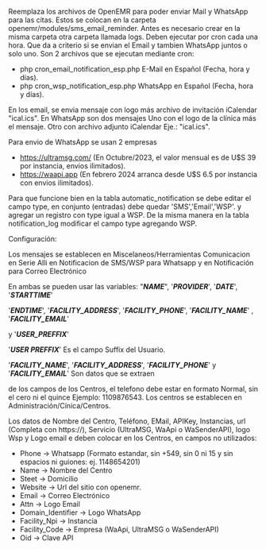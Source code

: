 Reemplaza los archivos de OpenEMR para poder enviar Mail y WhatsApp para las citas.
Estos se colocan en la carpeta openemr/modules/sms_email_reminder.
Antes es necesario crear en la misma carpeta otra carpeta llamada logs.
Deben ejecutar por cron cada una hora.
Que da a criterio si se envian el Email y tambien WhatsApp juntos o solo uno.
Son 2 archivos que se ejecutan mediante cron:

- php cron_email_notification_esp.php  E-Mail en Español (Fecha, hora y días).
- php cron_wsp_notification_esp.php  WhatsApp en Español (Fecha, hora y días).

En los email, se envia mensaje con logo más archivo de invitación iCalendar "ical.ics".
En WhatsApp son dos mensajes
Uno con el logo de la clínica más el mensaje. Otro con archivo adjunto iCalendar
Eje.: "ical.ics".

Para envio de WhatsApp se usan 2 empresas

 - https://ultramsg.com/ (En Octubre/2023, el valor mensual es de U$S 39 por instancia, envios ilimitados).
 - https://waapi.app (En febrero 2024 arranca desde U$S 6.5 por instancia con envios ilimitados).

Para que funcione bien en la tabla automatic_notification se debe
editar el campo type, en conjunto (entradas) debe quedar 'SMS','Email','WSP'.
y agregar un registro con type igual a WSP.
De la misma manera en la tabla notification_log modificar el campo type agregando WSP.

Configuración:

Los mensajes se establecen en Miscelaneos/Herramientas Comunicacion en Serie
Alli en Notificacion de SMS/WSP para Whatsapp y en Notificación para Correo Electrónico

En ambas se pueden usar las variables: "***NAME***", '***PROVIDER***', '***DATE***', '***STARTTIME***'

'***ENDTIME***', '***FACILITY_ADDRESS***', '***FACILITY_PHONE***', '***FACILITY_NAME***' , '***FACILITY_EMAIL***'

y '***USER_PREFFIX***'

'***USER PREFFIX***' Es el campo Suffix del Usuario.

'***FACILITY_NAME***', '***FACILITY_ADDRESS***', '***FACILITY_PHONE***' y '***FACILITY_EMAIL***' Son datos que se extraen

de los campos de los Centros, el telefono debe estar en formato Normal, sin el cero ni el quince Ejemplo:
1109876543. Los centros se establecen en Administración/Cínica/Centros.

Los datos de Nombre del Centro, Teléfono, EMail, APIKey, Instancias, url (Completa con https://), Servicio (UltraMSG, WaApi o WaSenderAPI),
logo Wsp y Logo email e deben colocar en los Centros, en campos no utilizados:

- Phone -> Whatsapp (Formato estandar, sin +549, sin 0 ni 15 y sin espacios ni guiones: ej. 1148654201)
- Name -> Nombre del Centro
- Steet -> Domicilio
- Website -> Url del sitio con openemr.
- Email -> Correo Electrónico
- Attn -> Logo Email
- Domain_Identifier -> Logo WhatsApp
- Facility_Npi -> Instancia
- Facility_Code -> Empresa (WaApi, UltraMSG o WaSenderAPI)
- Oid -> Clave API
